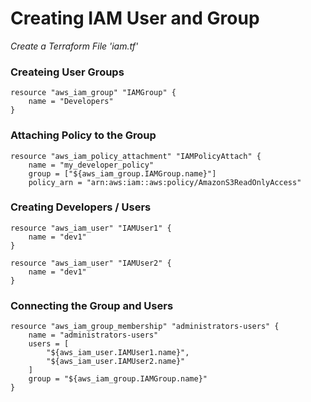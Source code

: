 # Creating IAM User and Group

_Create a Terraform File 'iam.tf'_
### Createing User Groups ###
```
resource "aws_iam_group" "IAMGroup" {
    name = "Developers"
}
```
### Attaching Policy to the Group ###
```
resource "aws_iam_policy_attachment" "IAMPolicyAttach" {
    name = "my_developer_policy"
    group = ["${aws_iam_group.IAMGroup.name}"]
    policy_arn = "arn:aws:iam::aws:policy/AmazonS3ReadOnlyAccess"
```
### Creating Developers / Users ###
```
resource "aws_iam_user" "IAMUser1" {
    name = "dev1"
}

resource "aws_iam_user" "IAMUser2" {
    name = "dev1"
}
```
### Connecting the Group and Users ###
```
resource "aws_iam_group_membership" "administrators-users" {
    name = "administrators-users"
    users = [
    	"${aws_iam_user.IAMUser1.name}",
    	"${aws_iam_user.IAMUser2.name}"
    ]
    group = "${aws_iam_group.IAMGroup.name}"
}
```
